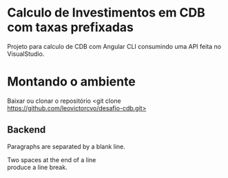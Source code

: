 # Calculo de Investimentos em CDB com taxas prefixadas

Projeto para calculo de CDB com Angular CLI consumindo uma API feita no VisualStudio.

Montando o ambiente
=======
Baixar ou clonar o repositório <git clone https://github.com/leovictorcvo/desafio-cdb.git>


Backend
-----------

Paragraphs are separated 
by a blank line.

Two spaces at the end of a line  
produce a line break.
